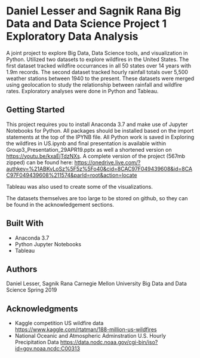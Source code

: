 # Daniel Lesser and Sagnik Rana Big Data and Data Science Project 1 Exploratory Data Analysis

A joint project to explore Big Data, Data Science tools, and visualization in Python.  Utilized two datasets to explore wildfires in the United States.  The first dataset tracked wildfire occurrances in all 50 states over 14 years with 1.9m records.  The second dataset tracked hourly rainfall totals over 5,500 weather stations between 1940 to the present.  These datasets were merged using geolocation to study the relationship between rainfall and wildfire rates.  Exploratory analyses were done in Python and Tableau.

## Getting Started

This project requires you to install Anaconda 3.7 and make use of Jupyter Notebooks for Python.  All packages should be installed based on the import statements at the top of the IPYNB file.  All Python work is saved in Exploring the wildfires in US.ipynb and final presentation is available within Group3_Presentation_29APR19.pptx as well a shortened version on https://youtu.be/kxaEjTdzNXs.  A complete version of the project (567mb zipped) can be found here: 
https://onedrive.live.com/?authkey=%21ABKvLoSz%5F5z%5Fo40&cid=8CAC97F049439608&id=8CAC97F049439608%211574&parId=root&action=locate

Tableau was also used to create some of the visualizations.

The datasets themselves are too large to be stored on github, so they can be found in the acknowledgement sections.

## Built With

* Anaconda 3.7
* Python Jupyter Notebooks
* Tableau

## Authors

Daniel Lesser, Sagnik Rana Carnegie Mellon University Big Data and Data Science Spring 2019

## Acknowledgments
* Kaggle competition US wildfire data
  https://www.kaggle.com/rtatman/188-million-us-wildfires
* National Oceanic and Atmospheric Adminstration U.S. Hourly Precipitation Data 
  https://data.nodc.noaa.gov/cgi-bin/iso?id=gov.noaa.ncdc:C00313


